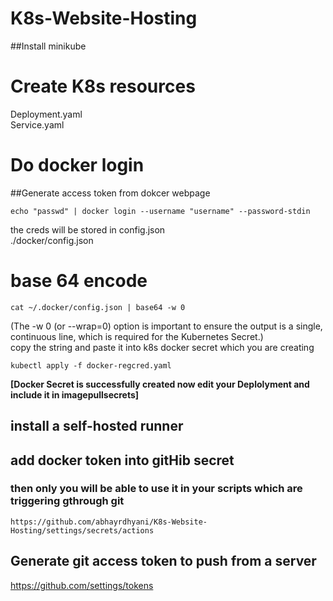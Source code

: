 # K8s-Website-Hosting

##Install minikube

# Create K8s resources

Deployment.yaml  
Service.yaml

# Do docker login

##Generate access token from dokcer webpage
```
echo "passwd" | docker login --username "username" --password-stdin
```
the creds will be stored in config.json   
./docker/config.json  

# base 64 encode 
```
cat ~/.docker/config.json | base64 -w 0
``` 
(The -w 0 (or --wrap=0) option is important to ensure the output is a single, continuous line, which is required for the Kubernetes Secret.)    
copy the string and paste it into k8s docker secret which you are creating 
```
kubectl apply -f docker-regcred.yaml  
```

**[Docker Secret is successfully created now edit your Deplolyment and include it in imagepullsecrets]**

## install a self-hosted runner

## add docker token into gitHib secret

### then only you will be able to use it in your scripts which are triggering gthrough git
```
https://github.com/abhayrdhyani/K8s-Website-Hosting/settings/secrets/actions
```

## Generate git access token to push from a server

https://github.com/settings/tokens
